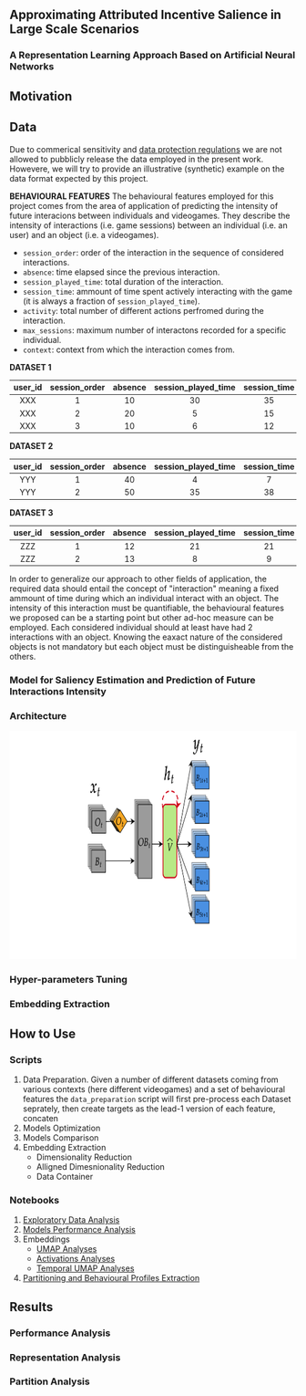## Approximating Attributed Incentive Salience in Large Scale Scenarios
### A Representation Learning Approach Based on Artificial Neural Networks

## Motivation

## Data

Due to commerical sensitivity and  [data protection regulations](https://en.wikipedia.org/wiki/General_Data_Protection_Regulation) we are not allowed to pubblicly release the data employed in the present work. Howevere, we will try to provide an illustrative (synthetic) example on the data format expected by this project.

**BEHAVIOURAL FEATURES**
The behavioural features employed for this project comes from the area of application of predicting the intensity of future interacions between individuals and videogames. They describe the intensity of interactions (i.e. game sessions) between an individual (i.e. an user) and an object (i.e. a videogames).

* `session_order`: order of the interaction in the sequence of considered interactions.
* `absence`: time elapsed since the previous interaction.
* `session_played_time`: total duration of the interaction.
* `session_time`: ammount of time spent actively interacting with the game (it is always a fraction of `session_played_time`).
* `activity`: total number of different actions perfromed during the interaction.
* `max_sessions`: maximum number of interactons recorded for a specific individual.
* `context`: context from which the interaction comes from.

**DATASET 1**

| user_id | session_order | absence | session_played_time | session_time | activity | max_sessions | context |
|:-------:|:-------------:|:-------:|:-------------------:|:------------:|:--------:|:----------------:|:-------:|
|   XXX   |       1       |    10   |          30         |      35      |    14    |         6        |   lis   |
|   XXX   |       2       |    20   |          5          |      15      |     1    |         6        |   lis   |
|   XXX   |       3       |    10   |          6          |      12      |     3    |         6        |   lis   |

**DATASET 2**

| user_id | session_order | absence | session_played_time | session_time | activity | max_sessions | context |
|:-------:|:-------------:|:-------:|:-------------------:|:------------:|:--------:|:----------------:|:-------:|
|   YYY   |       1       |    40   |          4          |       7      |    43    |         2        |   hms   |
|   YYY   |       2       |    50   |          35         |      38      |    12    |         2        |   hms   |

**DATASET 3**

| user_id | session_order | absence | session_played_time | session_time | activity | max_sessions | context |
|:-------:|:-------------:|:-------:|:-------------------:|:------------:|:--------:|:----------------:|:-------:|
|   ZZZ   |       1       |    12   |          21         |      21      |     3    |         2        |   jc3   |
|   ZZZ   |       2       |    13   |          8          |       9      |    26    |         2        |   jc3   |

In order to generalize our approach to other fields of application, the required data should entail the concept of "interaction" meaning a fixed ammount of time during which an individual interact with an object. The intensity of this interaction must be quantifiable, the behavioural features we proposed can be a starting point but other ad-hoc measure can be employed. Each considered individual should at least have had 2 interactions with an object. Knowing the eaxact nature of the considered objects is not mandatory but each object must be distinguisheable from the others. 

### Model for Saliency Estimation and Prediction of Future Interactions Intensity

### Architecture

<p align="center">
  <img width="800" height="400" src="https://github.com/vb690/approx_incentive_salience/blob/main/readme_pic/rnn_architecture.png">
</p>

### Hyper-parameters Tuning

### Embedding Extraction

## How to Use

### Scripts
1. Data Preparation. Given a number of different datasets coming from various contexts (here different videogames) and a set of behavioural features the `data_preparation` script will first pre-process each Dataset seprately, then create targets as the lead-1 version of each feature, concaten
2. Models Optimization
3. Models Comparison
4. Embedding Extraction
    * Dimensionality Reduction
    * Alligned Dimesnionality Reduction
    * Data Container

### Notebooks
1. [Exploratory Data Analysis](https://htmlpreview.github.io/?https://github.com/vb690/approx_incentive_salience/blob/main/notebooks_html/EDA_analysis.html)
1. [Models Performance Analysis](https://htmlpreview.github.io/?https://github.com/vb690/approx_incentive_salience/blob/main/notebooks_html/model_performance_analysis.html)
2. Embeddings
    * [UMAP Analyses](https://htmlpreview.github.io/?https://github.com/vb690/approx_incentive_salience/blob/main/notebooks_html/embedding_analysis.html)
    * [Activations Analyses](https://htmlpreview.github.io/?https://github.com/vb690/approx_incentive_salience/blob/main/notebooks_html/activation_analysis.html) 
    * [Temporal UMAP Analyses](https://htmlpreview.github.io/?https://github.com/vb690/approx_incentive_salience/blob/main/notebooks_html/umap_traces_visualization.html)
3. [Partitioning and Behavioural Profiles Extraction](https://htmlpreview.github.io/?https://github.com/vb690/approx_incentive_salience/blob/main/notebooks_html/cluster_analysis.html)

## Results

### Performance Analysis

### Representation Analysis

### Partition Analysis


